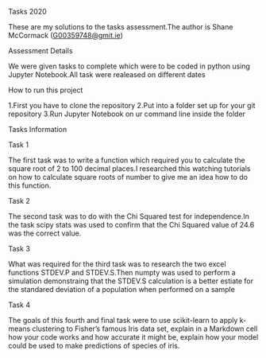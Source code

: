 Tasks 2020

These are my solutions to the tasks assessment.The author is Shane McCormack (G00359748@gmit.ie)

Assessment Details

We were given tasks to complete which were to be coded in python using Jupyter Notebook.All task were realeased on different dates

How to run this project

1.First you have to clone the repository
2.Put into a folder set up for your git repository
3.Run Jupyter Notebook on ur command line inside the folder

Tasks Information

Task 1

The first task was to write a function which required you to calculate the square root of 2 to 100 decimal places.I researched this watching tutorials on how to calculate square roots of number to give me an idea how to do this function.

Task 2

The second task was to do with the Chi Squared test for independence.In the task scipy stats was used to confirm that the Chi Squared value of 24.6 was the correct value.

Task 3

What was required for the third task was to research the two excel functions STDEV.P and STDEV.S.Then numpty was used to perform a simulation demonstraing that the STDEV.S calculation is a better estiate for the standared deviation of a population when performed on a sample

Task 4

The goals of this fourth and final task were to use scikit-learn to apply k-means clustering to Fisher’s famous Iris data set, explain in a Markdown cell how your code works and how accurate it might be, explain how your model could be used to make predictions of species of iris.
